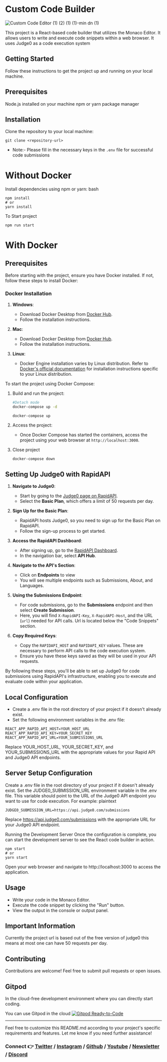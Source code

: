 # Custom Code Builder

![Custom Code Editor (1) (2) (1) (1)-min dn (1)](https://github.com/DhanushNehru/CustomCodeEditor/assets/22955675/c24769a6-ac89-4c8a-aa6a-c5c42c186177)


This project is a React-based code builder that utilizes the Monaco Editor. It allows users to write and execute code snippets within a web browser. It uses Judge0 as a code execution system

## Getting Started
Follow these instructions to get the project up and running on your local machine.

## Prerequisites
Node.js installed on your machine
npm or yarn package manager

## Installation
Clone the repository to your local machine:

```
git clone <repository-url>
```
- Note:- Please fill in the necessary keys in the `.env` file for successful code submissions
# Without Docker
Install dependencies using npm or yarn:
bash
```
npm install
# or
yarn install
```

To Start project
```
npm run start
```
# With Docker
## Prerequisites
Before starting with the project, ensure you have Docker installed. If not, follow these steps to install Docker:

### Docker Installation

1. **Windows**: 
   - Download Docker Desktop from [Docker Hub](https://hub.docker.com/editions/community/docker-ce-desktop-windows).
   - Follow the installation instructions.

2. **Mac**:
   - Download Docker Desktop from [Docker Hub](https://hub.docker.com/editions/community/docker-ce-desktop-mac).
   - Follow the installation instructions.

3. **Linux**:
   - Docker Engine installation varies by Linux distribution. Refer to [Docker's official documentation](https://docs.docker.com/engine/install/) for installation instructions specific to your Linux distribution.

To start the project using Docker Compose:
1. Build and run the project:
   ```bash
   #Detach mode
   docker-compose up -d
   ```
   ```
   docker-compose up
   ```
2. Access the project:
   - Once Docker Compose has started the containers, access the project using your web browser at `http://localhost:3000`.

3. Close project
   ```
   docker-compose down
   ```

## Setting Up Judge0 with RapidAPI

1. **Navigate to Judge0**:
   - Start by going to the [Judge0 page on RapidAPI](https://rapidapi.com/judge0-official/api/judge0-ce).
   - Select the **Basic Plan**, which offers a limit of 50 requests per day.

2. **Sign Up for the Basic Plan**:
   - RapidAPI hosts Judge0, so you need to sign up for the Basic Plan on RapidAPI.
   - Follow the sign-up process to get started.

3. **Access the RapidAPI Dashboard**:
   - After signing up, go to the [RapidAPI Dashboard](https://rapidapi.com/judge0-official/api/judge0-ce).
   - In the navigation bar, select **API Hub**.

4. **Navigate to the API's Section**:
   - Click on **Endpoints** to view
   - You will see multiple endpoints such as Submissions, About, and Languages.
     
5. **Using the Submissions Endpoint**:
   - For code submissions, go to the **Submissions** endpoint and then select **Create Submission**.
   - Here, you will find `X-RapidAPI-Key`, `X-RapidAPI-Host`, and the URL (`url`) needed for API calls. Url is located below the "Code Snippets" section.

6. **Copy Required Keys**:
   - Copy the `RAPIDAPI_HOST` and `RAPIDAPI_KEY` values. These are necessary to perform API calls to the code execution system.
   - Ensure you have these keys saved as they will be used in your API requests.

By following these steps, you'll be able to set up Judge0 for code submissions using RapidAPI's infrastructure, enabling you to execute and evaluate code within your application.

## Local Configuration

- Create a .env file in the root directory of your project if it doesn't already exist.
- Set the following environment variables in the .env file:

```
REACT_APP_RAPID_API_HOST=YOUR_HOST_URL
REACT_APP_RAPID_API_KEY=YOUR_SECRET_KEY
REACT_APP_RAPID_API_URL=YOUR_SUBMISSIONS_URL
```

Replace YOUR_HOST_URL, YOUR_SECRET_KEY, and YOUR_SUBMISSIONS_URL with the appropriate values for your Rapid API and Judge0 API endpoints.

## Server Setup Configuration
Create a .env file in the root directory of your project if it doesn't already exist.
Set the JUDGE0_SUBMISSION_URL environment variable in the .env file. This variable should point to the URL of the Judge0 API endpoint you want to use for code execution. For example:
plaintext

```
JUDGE0_SUBMISSION_URL=https://api.judge0.com/submissions
```

Replace https://api.judge0.com/submissions with the appropriate URL for your Judge0 API endpoint.

Running the Development Server
Once the configuration is complete, you can start the development server to see the React code builder in action.

```
npm start
# or
yarn start
```

Open your web browser and navigate to http://localhost:3000 to access the application.

## Usage

- Write your code in the Monaco Editor.
- Execute the code snippet by clicking the "Run" button.
- View the output in the console or output panel.

## Important Information
Currently the project url is based out of the free version of judge0 this means at most one can have 50 requests per day.

##  Contributing
Contributions are welcome! Feel free to submit pull requests or open issues.

## Gitpod

In the cloud-free development environment where you can directly start coding.

You can use Gitpod in the cloud [![Gitpod Ready-to-Code](https://img.shields.io/badge/Gitpod-Ready--to--Code-blue?logo=gitpod)](https://gitpod.io/#https://github.com/DhanushNehru/CustomCodeEditor/)

----

Feel free to customize this README.md according to your project's specific requirements and features. Let me know if you need further assistance!

### Connect 👉 [**Twitter**](https://twitter.com/Dhanush_Nehru) **/** [**Instagram**](https://www.instagram.com/dhanush_nehru/) **/** [**Github**](https://github.com/DhanushNehru/) **/** [**Youtube**](https://www.youtube.com/@dhanushnehru?sub_confirmation=1) **/** [**Newsletter**](https://dhanushn.substack.com/) **/** [**Discord**](https://discord.com/invite/Yn9g6KuWyA)
